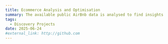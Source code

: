 ```yaml
---
title: Ecommerce Analysis and Optimisation
summary: The available public AirBnb data is analysed to find insights that can help to understand the characteristics of the vacation rental market in Madrid (Spain) and guide the team’s research work in terms of rental prices, occupancy levels and purchase prices.
tags:
  - Discovery Projects
date: 2025-06-24
#external_link: http://github.com
---
```

